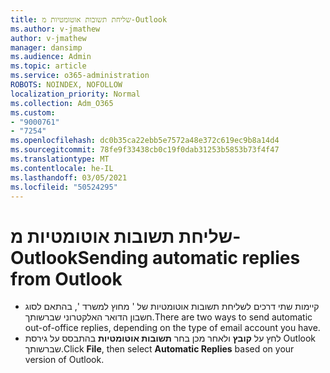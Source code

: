 ```yaml
---
title: שליחת תשובות אוטומטיות מ-Outlook
ms.author: v-jmathew
author: v-jmathew
manager: dansimp
ms.audience: Admin
ms.topic: article
ms.service: o365-administration
ROBOTS: NOINDEX, NOFOLLOW
localization_priority: Normal
ms.collection: Adm_O365
ms.custom:
- "9000761"
- "7254"
ms.openlocfilehash: dc0b35ca22ebb5e7572a48e372c619ec9b8a14d4
ms.sourcegitcommit: 78fe9f33438cb0c19f0dab31253b5853b73f4f47
ms.translationtype: MT
ms.contentlocale: he-IL
ms.lasthandoff: 03/05/2021
ms.locfileid: "50524295"
---
```

# <a name="sending-automatic-replies-from-outlook"></a><span data-ttu-id="294f2-102">שליחת תשובות אוטומטיות מ-Outlook</span><span class="sxs-lookup"><span data-stu-id="294f2-102">Sending automatic replies from Outlook</span></span>

- <span data-ttu-id="294f2-103">קיימות שתי דרכים לשליחת תשובות אוטומטיות של ' מחוץ למשרד ', בהתאם לסוג חשבון הדואר האלקטרוני שברשותך.</span><span class="sxs-lookup"><span data-stu-id="294f2-103">There are two ways to send automatic out-of-office replies, depending on the type of email account you have.</span></span>
- <span data-ttu-id="294f2-104">לחץ על **קובץ** ולאחר מכן בחר **תשובות אוטומטיות** בהתבסס על גירסת Outlook שברשותך.</span><span class="sxs-lookup"><span data-stu-id="294f2-104">Click **File**, then select **Automatic Replies** based on your version of Outlook.</span></span>
